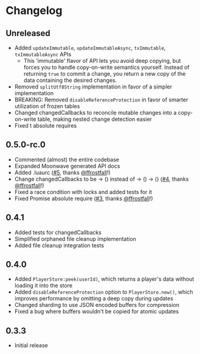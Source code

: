 # Changelog

## Unreleased
* Added `updateImmutable`, `updateImmutableAsync`, `txImmutable`, `txImmutableAsync` APIs
  * This 'immutable' flavor of API lets you avoid deep copying, but forces you to handle copy-on-write semantics yourself. Instead of returning `true` to commit a change, you return a new copy of the data containing the desired changes.
* Removed `splitUtf8String` implementation in favor of a simpler implementation
* BREAKING: Removed `disableReferenceProtection` in favor of smarter utilization of frozen tables
* Changed changedCallbacks to reconcile mutable changes into a copy-on-write table, making nested change detection easier
* Fixed t absolute requires

## 0.5.0-rc.0
* Commented (almost) the entire codebase
* Expanded Moonwave generated API docs
* Added .luaurc ([#5](https://github.com/paradoxum-games/lyra/issues/5), thanks [@ffrostfall](https://github.com/ffrostfall)!)
* Change changedCallbacks to be -> () instead of -> () -> () ([#4](https://github.com/paradoxum-games/lyra/issues/4), thanks [@ffrostfall](https://github.com/ffrostfall)!)
* Fixed a race condition with locks and added tests for it
* Fixed Promise absolute require ([#3](https://github.com/paradoxum-games/lyra/issues/3), thanks [@ffrostfall](https://github.com/ffrostfall)!)

## 0.4.1
* Added tests for changedCallbacks
* Simplified orphaned file cleanup implementation
* Added file cleanup integration tests

## 0.4.0
* Added `PlayerStore:peek(userId)`, which returns a player's data without loading it into the store
* Added `disableReferenceProtection` option to `PlayerStore.new()`, which improves performance by omitting a deep copy during updates
* Changed sharding to use JSON encoded buffers for compression
* Fixed a bug where buffers wouldn't be copied for atomic updates

## 0.3.3
* Initial release
